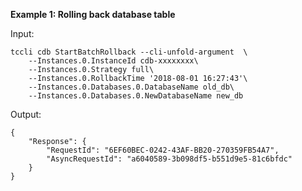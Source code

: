 **Example 1: Rolling back database table**



Input: 

```
tccli cdb StartBatchRollback --cli-unfold-argument  \
    --Instances.0.InstanceId cdb-xxxxxxxx\
    --Instances.0.Strategy full\
    --Instances.0.RollbackTime '2018-08-01 16:27:43'\
    --Instances.0.Databases.0.DatabaseName old_db\
    --Instances.0.Databases.0.NewDatabaseName new_db
```

Output: 
```
{
    "Response": {
        "RequestId": "6EF60BEC-0242-43AF-BB20-270359FB54A7",
        "AsyncRequestId": "a6040589-3b098df5-b551d9e5-81c6bfdc"
    }
}
```

